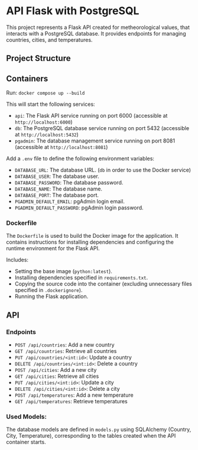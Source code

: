 # API Flask with PostgreSQL

This project represents a Flask API created for metheorological values, that interacts with a PostgreSQL database. It provides endpoints for managing countries, cities, and temperatures.

## Project Structure

## Containers

Run: `docker compose up --build`

This will start the following services:

- `api`: The Flask API service running on port 6000 (accessible at `http://localhost:6000`)
- `db`: The PostgreSQL database service running on port 5432 (accessible at `http://localhost:5432`)
- `pgadmin`: The database management service running on port 8081 (accessible at `http://localhost:8081`)

Add a `.env` file to define the following environment variables:

- `DATABASE_URL`: The database URL. (`db` in order to use the Docker service)
- `DATABASE_USER`: The database user.
- `DATABASE_PASSWORD`: The database password.
- `DATABASE_NAME`: The database name.
- `DATABASE_PORT`: The database port.
- `PGADMIN_DEFAULT_EMAIL`: pgAdmin login email.
- `PGADMIN_DEFAULT_PASSWORD`: pgAdmin login password.

### Dockerfile

The `Dockerfile` is used to build the Docker image for the application. It contains instructions for installing dependencies and configuring the runtime environment for the Flask API.

Includes:

- Setting the base image (`python:latest`).
- Installing dependencies specified in `requirements.txt`.
- Copying the source code into the container (excluding unnecessary files specified in `.dockerignore`).
- Running the Flask application.

## API

### Endpoints

- `POST /api/countries`: Add a new country
- `GET /api/countries`: Retrieve all countries
- `PUT /api/countries/<int:id>`: Update a country
- `DELETE /api/countries/<int:id>`: Delete a country
- `POST /api/cities`: Add a new city
- `GET /api/cities`: Retrieve all cities
- `PUT /api/cities/<int:id>`: Update a city
- `DELETE /api/cities/<int:id>`: Delete a city
- `POST /api/temperatures`: Add a new temperature
- `GET /api/temperatures`: Retrieve temperatures

### Used Models:

The database models are defined in `models.py` using SQLAlchemy (Country, City, Temperature), corresponding to the tables created when the API container starts.
